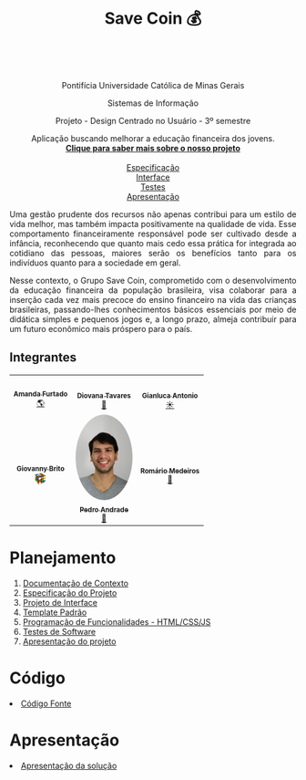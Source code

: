 <div align="center">
    <h1>Save Coin 💰</h1>
    <br>
    <p align="center">
  <img style="border-radius: 50%;" src="src/img/LogoSaveCoin.png" width="300px;" alt=""/> 
  <br>
    <p>Pontifícia Universidade Católica de Minas Gerais</p>
    <p>Sistemas de Informação</p>
    <p>Projeto - Design Centrado no Usuário - 3º semestre</p>
</div>

</p>

<p align="center">
   Aplicação buscando melhorar a educação financeira dos jovens.
    <br>
    <a href="docs/Etapa1DocContexto.md" rel="docs"><strong>Clique para saber mais sobre o nosso projeto</strong></a>
    <br>
    <br>
    <a href="docs/Etapa1Especificacao.md">Especificação</a>
    <br>
    <a href="docs/Etapa2Interface.md">Interface</a>
    <br>
    <a href="docs/Etapa4Testes">Testes</a>
    <br>
    <a href="presentation/README.md">Apresentação</a>
</p>


<div align="justify">

<p>Uma gestão prudente dos recursos não apenas contribui para um estilo de vida melhor, mas também impacta positivamente na qualidade de vida. Esse comportamento financeiramente responsável pode ser cultivado desde a infância, reconhecendo que quanto mais cedo essa prática for integrada ao cotidiano das pessoas, maiores serão os benefícios tanto para os indivíduos quanto para a sociedade em geral.

Nesse contexto, o Grupo Save Coin, comprometido com o desenvolvimento da educação financeira da população brasileira, visa colaborar para a inserção cada vez mais precoce do ensino financeiro na vida das crianças brasileiras, passando-lhes conhecimentos básicos essenciais por meio de didática simples e pequenos jogos e, a longo prazo, almeja contribuir para um futuro econômico mais próspero para o país.
</p>

</div>

## Integrantes

<div align="center">
<table>
<tr>

<td align="center"><a href="https://github.com/furtadoamanda"><img style="border-radius: 50%;" src="./EIXO 3/docs/img/INTEGRANTES/Amanda borda.png" width="100px;" alt=""/><br /><sub><b>Amanda Furtado</b></sub></a><br /><a href="https://github.com/furtadoamanda" title="Amanda Furtado">🌎</a></td>

<td align="center"><a href="https://github.com/DiovanaT"><img style="border-radius: 50%;" src="./EIXO 3/docs/img/INTEGRANTES/Dio borda.png" width="100px;" alt=""/><br /><sub><b>Diovana Tavares</b></sub></a><br /><a href="https://github.com/Diovana" title="Diovana Tavares">🚀</a></td>

<td align="center"><a href="https://github.com/pagliuca1"><img style="border-radius: 50%;" src="./EIXO 3/docs/img/INTEGRANTES/Gian borda.png" width="100px;" alt=""/><br /><sub><b>Gianluca Antonio</b></sub></a><br /><a href="https://github.com/pagliuca1" title="Gianluca Antonio">☀️</a></td>

</tr>
<tr>

<td align="center"><a href="https://github.com/GiovannyBrito"><img style="border-radius: 50%;" src="./EIXO 3/docs/img/INTEGRANTES/Giovanny Borda.png" width="100px;" alt=""/><br /><sub><b>Giovanny Brito</b></sub></a><br /><a href="https://github.com/GiovannyBrito" title="Giovanny Brito"><img src="./EIXO 3/docs/img/EMOJI/cube.png" width="20px" ></a></td>

<td align="center"><a href="https://github.com/pedro-andradee"><img style="border-radius: 50%;" src="./EIXO 3/docs/img/INTEGRANTES/Pedro borda.png" width="100px;" alt=""/><br /><sub><b>Pedro Andrade</b></sub></a><br /><a href="https://github.com/pedro-andradee" title="Pedro Andrade">🚀</a></td>

<td align="center"><a href="https://github.com/romamedeiros"><img style="border-radius: 50%;" src="./EIXO 3/docs/img/INTEGRANTES/Roma borda.png" width="100px;" alt=""/><br /><sub><b>Romário Medeiros</b></sub></a><br /><a href="https://github.com/romamedeiros" title="Romário Medeiros">🎸</a></td>

</tr>
</table>
</div>

# Planejamento


1. [Documentação de Contexto](./EIXO%203/docs/Etapa1DocContexto.md) 
2. [Especificação do Projeto](docs/Etapa1Especificacao.md) 
3. [Projeto de Interface](docs/Etapa2Interface.md)
4. [Template Padrão](docs/Etapa2Template.md) 
5. [Programação de Funcionalidades - HTML/CSS/JS](docs/Etapa3e4Desenvolvimento.md) 
6. [Testes de Software](docs/Etapa4Testes.md) 
7. [Apresentação do projeto](presentation/README.md) 

# Código

<li><a href="src/README.md"> Código Fonte</a></li>

# Apresentação

<li><a href="presentation/README.md"> Apresentação da solução</a></li>
